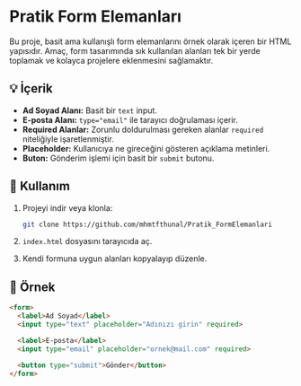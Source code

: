 # Pratik Form Elemanları

Bu proje, basit ama kullanışlı form elemanlarını örnek olarak içeren bir HTML yapısıdır. Amaç, form tasarımında sık kullanılan alanları tek bir yerde toplamak ve kolayca projelere eklenmesini sağlamaktır.

## 💡 İçerik

* **Ad Soyad Alanı:** Basit bir `text` input.
* **E‑posta Alanı:** `type="email"` ile tarayıcı doğrulaması içerir.
* **Required Alanlar:** Zorunlu doldurulması gereken alanlar `required` niteliğiyle işaretlenmiştir.
* **Placeholder:** Kullanıcıya ne gireceğini gösteren açıklama metinleri.
* **Buton:** Gönderim işlemi için basit bir `submit` butonu.

## 🧩 Kullanım

1. Projeyi indir veya klonla:

   ```bash
   git clone https://github.com/mhmtfthunal/Pratik_FormElemanlari
   ```
2. `index.html` dosyasını tarayıcıda aç.
3. Kendi formuna uygun alanları kopyalayıp düzenle.

## 📄 Örnek

```html
<form>
  <label>Ad Soyad</label>
  <input type="text" placeholder="Adınızı girin" required>

  <label>E-posta</label>
  <input type="email" placeholder="ornek@mail.com" required>

  <button type="submit">Gönder</button>
</form>
```
